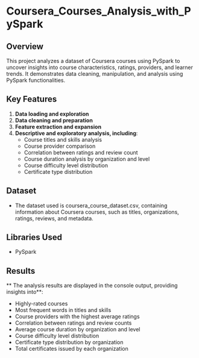 # Coursera_Courses_Analysis_with_PySpark

## Overview
This project analyzes a dataset of Coursera courses using PySpark to uncover insights into course characteristics, ratings, providers, and learner trends. It demonstrates data cleaning, manipulation, and analysis using PySpark functionalities.


## Key Features
1.	**Data loading and exploration**
2.	**Data cleaning and preparation**
3.	**Feature extraction and expansion**
4. 	 **Descriptive and exploratory analysis, including**:
     -	Course titles and skills analysis
     -	Course provider comparison
     -	Correlation between ratings and review count
     -	Course duration analysis by organization and level
     -	Course difficulty level distribution
     -	Certificate type distribution

## Dataset
- The dataset used is coursera_course_dataset.csv, containing information about Coursera courses, such as titles, organizations, ratings, reviews, and metadata.

## Libraries Used
-	PySpark

## Results
** The analysis results are displayed in the console output, providing insights into**:

- Highly-rated courses
- Most frequent words in titles and skills
- Course providers with the highest average ratings
- Correlation between ratings and review counts
- Average course duration by organization and level
- Course difficulty level distribution
- Certificate type distribution by organization
- Total certificates issued by each organization




